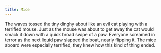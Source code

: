 ```yaml
---
title: Mice
---
```

The waves tossed the tiny dinghy about like an evil cat playing with a terrified mouse. Just as the mouse was about to get away the cat would smack it down with a quick broad swipe of a paw. Everyone screamed in terror as the next liquid paw slapped the boat, nearly flipping it. The mice aboard were especially terrified, they knew how this kind of thing ended.
